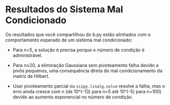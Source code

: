 # Resultados do Sistema Mal Condicionado

Os resultados que você compartilhou do b.py estão alinhados com o comportamento esperado de um sistema mal condicionado:

* Para n=5, a solução é precisa porque o número de condição é administrável.

* Para n≥20, a eliminação Gaussiana sem pivoteamento falha devido a pivôs pequenos, uma consequência direta do mal condicionamento da matriz de Hilbert.

* Usar pivoteamento parcial ou `scipy.linalg.solve` resolve a falha, mas o erro ainda cresce com n (de 10^(-13) para n=5 até 10^(-5) para n=100) devido ao aumento exponencial no número de condição.
